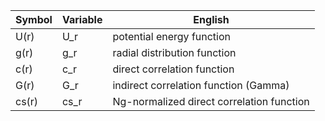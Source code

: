 | Symbol | Variable | English |
| --- | --- | --- |
| U(r) | U_r | potential energy function |
| g(r) | g_r | radial distribution function |
| c(r) | c_r | direct correlation function |
| G(r) | G_r | indirect correlation function (Gamma) |
| cs(r) | cs_r | Ng-normalized direct correlation function |
